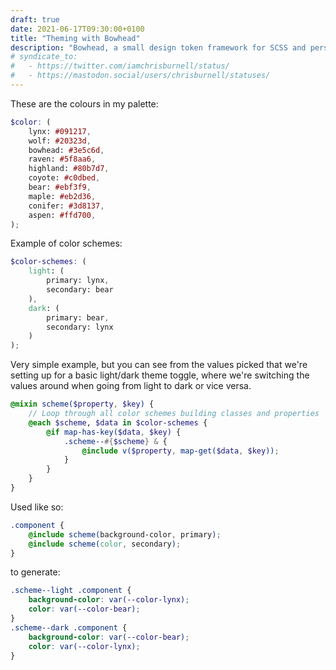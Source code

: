 ```yaml
---
draft: true
date: 2021-06-17T09:30:00+0100
title: "Theming with Bowhead"
description: "Bowhead, a small design token framework for SCSS and personal project of mine, works beautifully at its job. In this article, I'll explain how I go about extrapolating on it to build a robust way to apply colour-schemes across your site."
# syndicate_to:
#   - https://twitter.com/iamchrisburnell/status/
#   - https://mastodon.social/users/chrisburnell/statuses/
---
```


These are the colours in my palette:

```scss
$color: (
    lynx: #091217,
    wolf: #20323d,
    bowhead: #3e5c6d,
    raven: #5f8aa6,
    highland: #80b7d7,
    coyote: #c0dbed,
    bear: #ebf3f9,
    maple: #eb2d36,
    conifer: #3d8137,
    aspen: #ffd700,
);
```

Example of color schemes:

```scss
$color-schemes: (
    light: (
        primary: lynx,
        secondary: bear
    ),
    dark: (
        primary: bear,
        secondary: lynx
    )
);
```

Very simple example, but you can see from the values picked that we're setting up for a basic light/dark theme toggle, where we're switching the values around when going from light to dark or vice versa.

```scss
@mixin scheme($property, $key) {
    // Loop through all color schemes building classes and properties
    @each $scheme, $data in $color-schemes {
        @if map-has-key($data, $key) {
            .scheme--#{$scheme} & {
                @include v($property, map-get($data, $key));
            }
        }
    }
}
```

Used like so:

```scss
.component {
    @include scheme(background-color, primary);
    @include scheme(color, secondary);
}
```

to generate:

```css
.scheme--light .component {
    background-color: var(--color-lynx);
    color: var(--color-bear);
}
.scheme--dark .component {
    background-color: var(--color-bear);
    color: var(--color-lynx);
}
```

